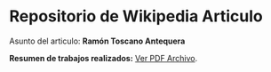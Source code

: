 # Repositorio de Wikipedia Articulo
Asunto del articulo: **Ramón Toscano Antequera**


**Resumen de trabajos realizados:**  [Ver PDF Archivo](https://github.com/juanma386/ramon_toscano/blob/main/Resumen-de-trabajo-Ramon-Toscano-Antequera.pdf "Ver resumen en PDF").
